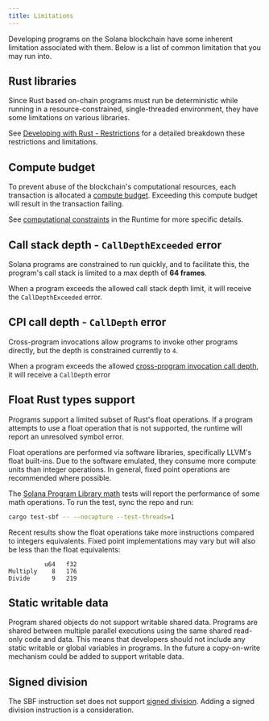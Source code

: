 ```yaml
---
title: Limitations
---
```


Developing programs on the Solana blockchain have some inherent limitation
associated with them. Below is a list of common limitation that you may run
into.

## Rust libraries

Since Rust based on-chain programs must run be deterministic while running in a
resource-constrained, single-threaded environment, they have some limitations on
various libraries.

See
[Developing with Rust - Restrictions](/docs/programs/lang-rust.md#restrictions)
for a detailed breakdown these restrictions and limitations.

## Compute budget

To prevent abuse of the blockchain's computational resources, each transaction
is allocated a [compute budget](/docs/terminology.md#compute-budget). Exceeding
this compute budget will result in the transaction failing.

See [computational constraints](/docs/core/runtime.md#compute-budget) in the
Runtime for more specific details.

## Call stack depth - `CallDepthExceeded` error

Solana programs are constrained to run quickly, and to facilitate this, the
program's call stack is limited to a max depth of **64 frames**.

When a program exceeds the allowed call stack depth limit, it will receive the
`CallDepthExceeded` error.

## CPI call depth - `CallDepth` error

Cross-program invocations allow programs to invoke other programs directly, but
the depth is constrained currently to `4`.

When a program exceeds the allowed
[cross-program invocation call depth](/docs/core/cpi.md#call-depth), it will
receive a `CallDepth` error

## Float Rust types support

Programs support a limited subset of Rust's float operations. If a program
attempts to use a float operation that is not supported, the runtime will report
an unresolved symbol error.

Float operations are performed via software libraries, specifically LLVM's float
built-ins. Due to the software emulated, they consume more compute units than
integer operations. In general, fixed point operations are recommended where
possible.

The
[Solana Program Library math](https://github.com/solana-labs/solana-program-library/tree/master/libraries/math)
tests will report the performance of some math operations. To run the test, sync
the repo and run:

```sh
cargo test-sbf -- --nocapture --test-threads=1
```

Recent results show the float operations take more instructions compared to
integers equivalents. Fixed point implementations may vary but will also be less
than the float equivalents:

```text
          u64   f32
Multiply    8   176
Divide      9   219
```

## Static writable data

Program shared objects do not support writable shared data. Programs are shared
between multiple parallel executions using the same shared read-only code and
data. This means that developers should not include any static writable or
global variables in programs. In the future a copy-on-write mechanism could be
added to support writable data.

## Signed division

The SBF instruction set does not support
[signed division](https://www.kernel.org/doc/html/latest/bpf/bpf_design_QA.Html#q-why-there-is-no-bpf-sdiv-for-signed-divide-operation).
Adding a signed division instruction is a consideration.
